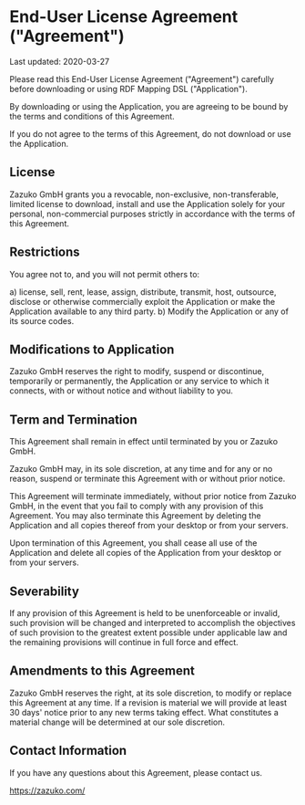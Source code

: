 # End-User License Agreement ("Agreement")

Last updated: 2020-03-27

Please read this End-User License Agreement ("Agreement") carefully before downloading or using RDF Mapping DSL ("Application").

By downloading or using the Application, you are agreeing to be bound by the terms and conditions of this Agreement.

If you do not agree to the terms of this Agreement, do not download or use the Application.

## License

Zazuko GmbH grants you a revocable, non-exclusive, non-transferable, limited license to download, install and use the Application solely for your personal, non-commercial purposes strictly in accordance with the terms of this Agreement.

## Restrictions

You agree not to, and you will not permit others to:

a) license, sell, rent, lease, assign, distribute, transmit, host, outsource, disclose or otherwise commercially exploit the Application or make the Application available to any third party.
b) Modify the Application or any of its source codes.

## Modifications to Application

Zazuko GmbH reserves the right to modify, suspend or discontinue, temporarily or permanently, the Application or any service to which it connects, with or without notice and without liability to you.

## Term and Termination

This Agreement shall remain in effect until terminated by you or Zazuko GmbH.

Zazuko GmbH may, in its sole discretion, at any time and for any or no reason, suspend or terminate this Agreement with or without prior notice.

This Agreement will terminate immediately, without prior notice from Zazuko GmbH, in the event that you fail to comply with any provision of this Agreement. You may also terminate this Agreement by deleting the Application and all copies thereof from your desktop or from your servers.

Upon termination of this Agreement, you shall cease all use of the Application and delete all copies of the Application from your desktop or from your servers.

## Severability

If any provision of this Agreement is held to be unenforceable or invalid, such provision will be changed and interpreted to accomplish the objectives of such provision to the greatest extent possible under applicable law and the remaining provisions will continue in full force and effect.

## Amendments to this Agreement

Zazuko GmbH reserves the right, at its sole discretion, to modify or replace this Agreement at any time. If a revision is material we will provide at least 30 days' notice prior to any new terms taking effect. What constitutes a material change will be determined at our sole discretion.

## Contact Information

If you have any questions about this Agreement, please contact us.

https://zazuko.com/

